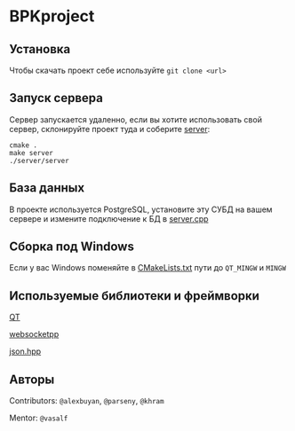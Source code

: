 # BPKproject

## Установка
Чтобы скачать проект себе используйте `git clone <url>`

## Запуск сервера
Сервер запускается удаленно, если вы хотите использовать свой сервер, склонируйте проект туда и соберите [server](server):
```
cmake .
make server
./server/server
```

## База данных
В проекте используется PostgreSQL, установите эту СУБД на вашем сервере и измените подключение к БД в [server.cpp](server/server.cpp)

## Сборка под Windows
Если у вас Windows поменяйте в [CMakeLists.txt](CMakeLists.txt) пути до `QT_MINGW` и `MINGW`

## Используемые библиотеки и фреймворки
[QT](https://www.qt.io/ "QT")

[websocketpp](https://github.com/zaphoyd/websocketpp/ "websocketpp GitHub repository")

[json.hpp](https://github.com/nlohmann/json "nlohmann/json GitHub repository")

## Авторы
Contributors: `@alexbuyan`, `@parseny`, `@khram`

Mentor: `@vasalf`
